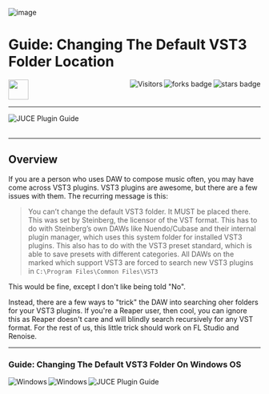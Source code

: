 ![image](https://github.com/JDSherbert/Changing-VST3-Folder-Guide/assets/43964243/6b2e5e61-2630-4cc1-9f3f-23185c94ab32)

# Guide: Changing The Default VST3 Folder Location

<!-- Header Start -->
<a href = "https://juce.com/"> <img height="40" img width="40" src="https://cdn.simpleicons.org/juce/white"> </a> 
<img align="right" alt="stars badge" src="https://img.shields.io/github/stars/jdsherbert/JDSherbert-Repo-Template"/>
<img align="right" alt="forks badge" src="https://img.shields.io/github/forks/jdsherbert/JDSherbert-Repo-Template?label=Fork"/>
<img align="right" alt="Visitors" src="https://visitor-badge.glitch.me/badge?page_id=github.com/jdsherbert/JDSherbert-Repo-Template"/>
<!-- Header End --> 

-----------------------------------------------------------------------

<a href="https://juce.com/"> 
  <img align="left" alt="JUCE Plugin Guide" src="https://img.shields.io/badge/VST%20Plugin%20Guide-black?style=for-the-badge&logo=juce&logoColor=white&color=black&labelColor=black"> </a>
  
<br></br>

-----------------------------------------------------------------------
## Overview
If you are a person who uses DAW to compose music often, you may have come across VST3 plugins. VST3 plugins are awesome, but there are a few issues with them.
The recurring message is this:
> You can’t change the default VST3 folder. It MUST be placed there. This was set by Steinberg, the licensor of the VST format. This has to do with Steinberg’s own DAWs like Nuendo/Cubase and their internal plugin manager, which uses this system folder for installed VST3 plugins. This also has to do with the VST3 preset standard, which is able to save presets with different categories. All DAWs on the marked which support VST3 are forced to search new VST3 plugins in `C:\Program Files\Common Files\VST3`

This would be fine, except I don't like being told "No".

Instead, there are a few ways to "trick" the DAW into searching oher folders for your VST3 plugins. If you're a Reaper user, then cool, you can ignore this as Reaper doesn't care and will blindly search recursively for any VST format. For the rest of us, this little trick should work on FL Studio and Renoise.

-----------------------------------------------------------------------

### Guide: Changing The Default VST3 Folder On Windows OS

<a href="https://www.microsoft.com"> 
  <img align="left" alt="Windows" src="https://img.shields.io/badge/Windows%20x86-black?style=for-the-badge&logo=windows&logoColor=white&color=0078D6&labelColor=0078D6"> </a>

<a href="https://www.microsoft.com"> 
  <img align="left" alt="Windows" src="https://img.shields.io/badge/Windows%20x64-black?style=for-the-badge&logo=windows&logoColor=white&color=0078D6&labelColor=0078D6"> </a>

<a href="https://juce.com/"> 
  <img align="left" alt="JUCE Plugin Guide" src="https://img.shields.io/badge/VST%20Plugin%20Guide-black?style=for-the-badge&logo=juce&logoColor=white&color=black&labelColor=black"> </a>

<br></br>
-----------------------------------------------------------------------



